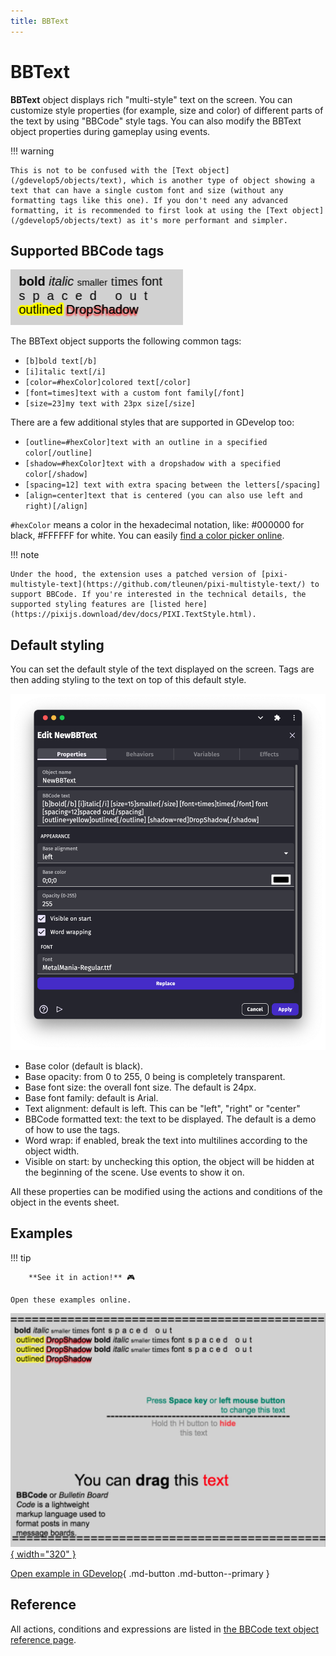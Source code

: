 ```yaml
---
title: BBText
---
```

# BBText

**BBText** object displays rich "multi-style" text on the screen. You can customize style properties (for example, size and color) of different parts of the text by using "BBCode" style tags. You can also modify the BBText object properties during gameplay using events.

!!! warning

    This is not to be confused with the [Text object](/gdevelop5/objects/text), which is another type of object showing a text that can have a single custom font and size (without any formatting tags like this one). If you don't need any advanced formatting, it is recommended to first look at using the [Text object](/gdevelop5/objects/text) as it's more performant and simpler.

## Supported BBCode tags

![](stylestag.png)

The BBText object supports the following common tags:

  * `[b]bold text[/b]`
  * `[i]italic text[/i]`
  * `[color=#hexColor]colored text[/color]`
  * `[font=times]text with a custom font family[/font]`
  * `[size=23]my text with 23px size[/size]`

There are a few additional styles that are supported in GDevelop too:

  * `[outline=#hexColor]text with an outline in a specified color[/outline]`
  * `[shadow=#hexColor]text with a dropshadow with a specified color[/shadow]`
  * `[spacing=12] text with extra spacing between the letters[/spacing]`
  * `[align=center]text that is centered (you can also use left and right)[/align]`

`#hexColor` means a color in the hexadecimal notation, like: #000000 for black, #FFFFFF for white. You can easily [find a color picker online](https://htmlcolorcodes.com/).

!!! note

    Under the hood, the extension uses a patched version of [pixi-multistyle-text](https://github.com/tleunen/pixi-multistyle-text/) to support BBCode. If you're interested in the technical details, the supported styling features are [listed here](https://pixijs.download/dev/docs/PIXI.TextStyle.html).

## Default styling

You can set the default style of the text displayed on the screen. Tags are then adding styling to the text on top of this default style.

![](pasted/20230304-163249.png)

  * Base color (default is black).
  * Base opacity: from 0 to 255, 0 being is completely transparent.
  * Base font size: the overall font size. The default is 24px.
  * Base font family: default is Arial.
  * Text alignment: default is left. This can be "left", "right" or "center"
  * BBCode formatted text: the text to be displayed. The default is a demo of how to use the tags.
  * Word wrap: if enabled, break the text into multilines according to the object width.
  * Visible on start: by unchecking this option, the object will be hidden at the beginning of the scene. Use events to show it on.

All these properties can be modified using the actions and conditions of the object in the events sheet.

## Examples

!!! tip

        **See it in action!** 🎮

    Open these examples online.

[![](bbtext-example.jpg){ width="320" }](https://editor.gdevelop.io/?project=example://bbtext-object-demo)

[Open example in GDevelop](https://editor.gdevelop.io/?project=example://bbtext-object-demo){ .md-button .md-button--primary }

## Reference

All actions, conditions and expressions are listed in [the BBCode text object reference page](/gdevelop5/all-features/bbtext/reference/).